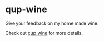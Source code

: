 # qup-wine

Give your feedback on my home made wine.

Check out [qup.wine](http://qup.wine) for more details.



